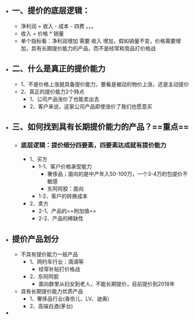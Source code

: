 - ## 一、提价的底层逻辑：
	- 净利润 = 收入 - 成本 - 四费 。。。
	- 收入 = 价格 * 销量
	- 单个指标看：净利润增加  需要 收入 增加，假如销量不变，价格需要增加，具有长期提价能力的产品，而不是经常和竞品打价格战
- ## 二、什么是真正的提价能力
	- 1、不是价格上涨就具备提价能力，要看是被动的物价上涨，还是主动提价
	- 2、真正的提价能力2个特点
		- 1、公司产品涨价了也能卖出去
		- 2、客户来说，这家公司产品即使涨价了我们也愿意买
- ## 三、如何找到具有长期提价能力的产品？==重点==
	- ### 底层逻辑：提价细分四要素，四要素达成就有提价能力
		- 1、买方
			- 1-1、客户价格承受能力
				- 奢侈品；面向的是中产年入50-100万，一个3-4万的包提价不敏感
				- 东阿阿胶：面向
			- 1-2、客户的转换成本
		- 2、卖方
			- 2-1、产品的==附加值==
			- 2-2、产品的稀缺性
- ## 提价产品划分
	- 不具有提价能力一般产品
		- 1、网约车行业：滴滴等
			- 经常补贴打价格战
		- 2、东阿阿胶
			- 面向群里从妇女到老人，不能长期提价，目前提价到2018年
	- 具有长期提价能力优质产品
		- 1、奢侈品行业(香奈儿、LV、迪奥)
		- 2、高端白酒(茅台)
-